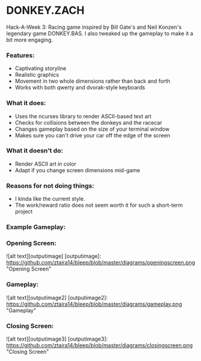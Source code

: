 # DONKEY.ZACH
Hack-A-Week 3: Racing game inspired by Bill Gate's and Neil Konzen's 
legendary game DONKEY.BAS. I also tweaked up the gameplay to make it a bit more
engaging.

### Features:
- Captivating storyline
- Realistic graphics
- Movement in two whole dimensions rather than back and forth
- Works with both qwerty and dvorak-style keyboards

### What it does:
- Uses the ncurses library to render ASCII-based text art
- Checks for collisions between the donkeys and the racecar
- Changes gameplay based on the size of your terminal window
- Makes sure you can't drive your car off the edge of the screen

### What it doesn't do:
- Render ASCII art in color
- Adapt if you change screen dimensions mid-game

### Reasons for not doing things:
- I kinda like the current style. 
- The work/reward ratio does not seem worth it for such a short-term project

### Example Gameplay:

### Opening Screen:

![alt text][outputimage]
[outputimage]: https://github.com/ztaira14/bleep/blob/master/diagrams/openingscreen.png "Opening Screen"

### Gameplay:

![alt text][outputimage2]
[outputimage2]: https://github.com/ztaira14/bleep/blob/master/diagrams/gameplay.png "Gameplay"

### Closing Screen:

![alt text][outputimage3]
[outputimage3]: https://github.com/ztaira14/bleep/blob/master/diagrams/closingscreen.png "Closing Screen"

